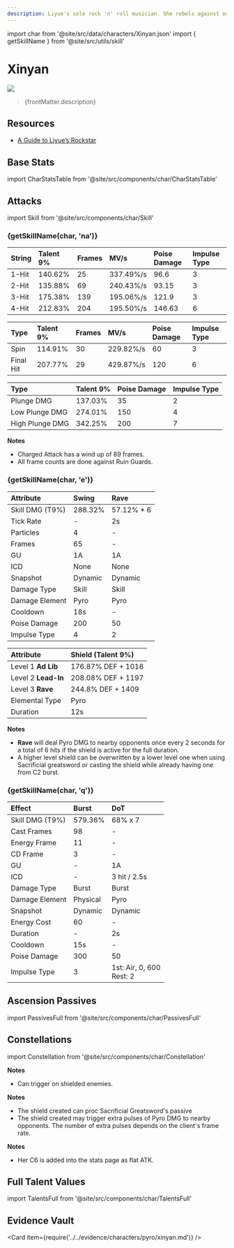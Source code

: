 ```yaml
---
description: Liyue's sole rock 'n' roll musician. She rebels against ossified prejudices using her music and passionate singing.
---
```


import char from '@site/src/data/characters/Xinyan.json'
import { getSkillName } from '@site/src/utils/skill'

# Xinyan

![](/assets/characters/gacha/Xinyan.png)

<blockquote>{frontMatter.description}</blockquote>

## Resources

* [A Guide to Liyue’s Rockstar](https://keqingmains.com/xinyan/)

## Base Stats

import CharStatsTable from '@site/src/components/char/CharStatsTable'

<CharStatsTable char={char} />

## Attacks

import Skill from '@site/src/components/char/Skill'

<Tabs>
<TabItem value='na' label='Normal Attacks'>
<h3>{getSkillName(char, 'na')}</h3>
<div class='talent-columns'>
<Skill char={char} skill='na' sectionFilter='Normal Attack' />

| String | Talent 9% | Frames | MV/s | Poise Damage | Impulse Type |
| :--- | :--- | :--- | :--- | :--- | :--- |
| 1-Hit | 140.62% | 25 | 337.49%/s | 96.6 | 3 |
| 2-Hit | 135.88% | 69 | 240.43%/s | 93.15 | 3 |
| 3-Hit | 175.38% | 139 | 195.06%/s | 121.9 | 3 |
| 4-Hit | 212.83% | 204 | 195.50%/s | 146.63 | 6 |

</div>
<div class='talent-columns'>
<Skill char={char} skill='na' sectionFilter='Charged Attack' />

| Type | Talent 9% | Frames | MV/s | Poise Damage | Impulse Type |
| :--- | :--- | :--- | :--- | :--- | :--- |
| Spin | 114.91% | 30 | 229.82%/s | 60 | 3 |
| Final Hit | 207.77% | 29 | 429.87%/s | 120 | 6 |

</div>
<div class='talent-columns'>
<Skill char={char} skill='na' sectionFilter='Plunging Attack' />

| Type | Talent 9% | Poise Damage | Impulse Type |
| :--- | :--- | :--- | :--- |
| Plunge DMG | 137.03% | 35 | 2 |
| Low Plunge DMG | 274.01% | 150 | 4 |
| High Plunge DMG | 342.25% | 200 | 7 |

</div>

**Notes**
* Charged Attack has a wind up of 89 frames.
* All frame counts are done against Ruin Guards.

</TabItem>

<TabItem value='e' label='Skill'>
<h3>{getSkillName(char, 'e')}</h3>
<div class='talent-columns'>
<Skill char={char} skill='e' />

| Attribute | Swing | Rave |
| :--- | :--- | :--- |
| Skill DMG \(T9%\) | 288.32% | 57.12% * 6 |
| Tick Rate | - |  2s |
| Particles | 4 | - |
| Frames | 65 | - |
| GU | 1A | 1A | 
| ICD | None | None | 
| Snapshot | Dynamic | Dynamic |
| Damage Type | Skill | Skill | 
| Damage Element | Pyro | Pyro |
| Cooldown | 18s | - |
| Poise Damage | 200 | 50 |
| Impulse Type | 4 | 2 |

</div>

| Attribute | Shield (Talent 9%) |
| :--- | :--- |
| Level 1 **Ad Lib** | 176.87% DEF + 1018 |
| Level 2 **Lead-In** | 208.08% DEF + 1197 |
| Level 3 **Rave** | 244.8% DEF + 1409 |
| Elemental Type | Pyro |
| Duration | 12s |

**Notes**
* **Rave** will deal Pyro DMG to nearby opponents once every 2 seconds for a total of 6 hits if the shield is active for the full duration.
* A higher level shield can be overwritten by a lower level one when using Sacrificial greatsword or casting the shield while already having one from C2 burst.

</TabItem>

<TabItem value='q' label='Burst'>
<h3>{getSkillName(char, 'q')}</h3>
<div class='talent-columns'>
<Skill char={char} skill='q'/>

| Effect | Burst | DoT | 
| :--- | :--- | :--- |
| Skill DMG \(T9%\) | 579.36% | 68% x 7 |
| Cast Frames | 98 | - |
| Energy Frame | 11 | - |
| CD Frame | 3 | - |
| GU | - | 1A |
| ICD | - | 3 hit / 2.5s | 
| Damage Type | Burst | Burst |
| Damage Element | Physical | Pyro |
| Snapshot | Dynamic | Dynamic | 
| Energy Cost | 60 | - |
| Duration | - | 2s |
| Cooldown | 15s | - | 
| Poise Damage | 300 | 50 |
| Impulse Type | 3 | 1st: Air, 0, 600 <br/> Rest: 2 |

</div>

</TabItem>
</Tabs>

## Ascension Passives

import PassivesFull from '@site/src/components/char/PassivesFull'

<PassivesFull char={char} />

## Constellations

import Constellation from '@site/src/components/char/Constellation'

<Tabs>
<TabItem value='c1' label='C1'>
<Constellation char={char} constellation={1} />

**Notes**
* Can trigger on shielded enemies.

</TabItem>

<TabItem value='c2' label='C2'>
<Constellation char={char} constellation={2} />

**Notes**
* The shield created can proc Sacrificial Greatsword's passive
* The shield created may trigger extra pulses of Pyro DMG to nearby opponents. The number of extra pulses depends on the client's frame rate.

</TabItem>

<TabItem value='c3' label='C3'>
<Constellation char={char} constellation={3} />
</TabItem>

<TabItem value='c4' label='C4'>
<Constellation char={char} constellation={4} />
</TabItem>

<TabItem value='c5' label='C5'>
<Constellation char={char} constellation={5} />
</TabItem>

<TabItem value="c6" label="C6">
<Constellation char={char} constellation={6} />

**Notes**
* Her C6 is added into the stats page as flat ATK.

</TabItem>
</Tabs>

## Full Talent Values

import TalentsFull from '@site/src/components/char/TalentsFull'

<TalentsFull char={char}/>

## Evidence Vault

<Card item={require('../../evidence/characters/pyro/xinyan.md')} />

